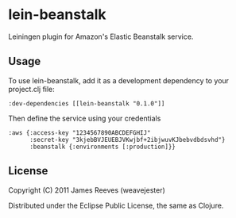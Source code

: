 # lein-beanstalk

Leiningen plugin for Amazon's Elastic Beanstalk service.


## Usage

To use lein-beanstalk, add it as a development dependency to your project.clj file:

    :dev-dependencies [[lein-beanstalk "0.1.0"]]

Then define the service using your credentials

    :aws {:access-key "1234567890ABCDEFGHIJ"
          :secret-key "3kjebBVJEUEBJVKwjbf+2ibjwuvKJbebvdbdsvhd"}
          :beanstalk {:environments [:production]}}


## License

Copyright (C) 2011 James Reeves (weavejester)

Distributed under the Eclipse Public License, the same as Clojure.
